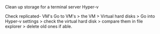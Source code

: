 Clean up storage for a terminal server Hyper-v

Check replicated- VM's
Go to VM's > the VM > Virtual hard disks > Go into Hyper-v settings > check the virtual hard disk > compare them in file explorer > delete old ones if able.